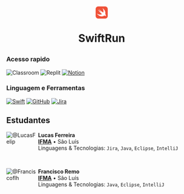 <h1 align="center">
  <img height="32" src="https://raw.githubusercontent.com/github/explore/80688e429a7d4ef2fca1e82350fe8e3517d3494d/topics/swift/swift.png" alt="Swift"/>
  <p>SwiftRun</p>
</h1>

<h3>
Acesso rapido
</h3>

![Classroom](https://img.shields.io/badge/-Classroom-333333?style=for-the-badge&logo=google-classroom)
![Replit](https://img.shields.io/badge/-Replit-333333?style=for-the-badge&logo=replit)
[![Notion](https://img.shields.io/badge/-Notion-333333?style=for-the-badge&logo=notion)](https://www.notion.so/Pesquisa-CBL-f57675fdf031403ca7a4eb7a30044d4a)

### Linguagem e Ferramentas
[![Swift](https://img.shields.io/badge/-Swift-333333?style=for-the-badge&logo=swift)](https://www.swift.org/documentation/)
[![GitHub](https://img.shields.io/badge/-GitHub-333333?style=for-the-badge&logo=github)](https://docs.github.com/pt)
[![Jira](https://img.shields.io/badge/-Jira-333333?style=for-the-badge&logo=jira&logoColor=007ACC)](https://confluence.atlassian.com/jira)

## Estudantes
[<img align="left" height="84px" width="84px" alt="@LucasFelip" src="https://avatars.githubusercontent.com/LucasFelip?size=64">](https://github.com/LucasFelip)
**Lucas Ferreira** \
[**IFMA**](https://portal.ifma.edu.br/inicio/) • São Luís \
Linguagens & Tecnologias: `Jira`, `Java`, `Eclipse`, `IntelliJ`

</br>

[<img align="left" height="84px" width="84px" alt="@Franciscoflh" src="https://avatars.githubusercontent.com/Franciscoflh?size=64">](https://github.com/Franciscoflh)
**Francisco Remo** \
[**IFMA**](https://portal.ifma.edu.br/inicio/) • São Luís \
Linguagens & Tecnologias: `Java`, `Eclipse`, `IntelliJ`
